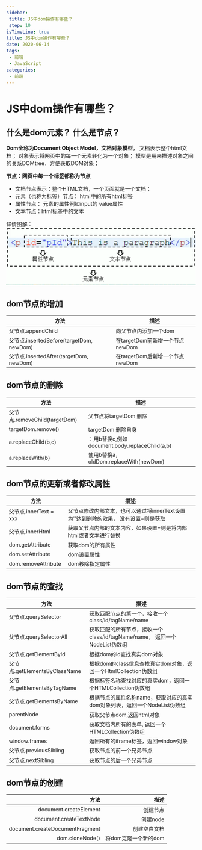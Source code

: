 ```yaml
---
sidebar:
 title: JS中dom操作有哪些？
 step: 10
isTimeLine: true
title: JS中dom操作有哪些？
date: 2020-06-14
tags:
 - 前端
 - JavaScript
categories:
 - 前端
---
```


# JS中dom操作有哪些？

## 什么是dom元素？ 什么是节点？

**Dom全称为Document Object Model，文档对象模型。**
文档表示整个html文档；
对象表示将网页中的每一个元素转化为一个对象；
模型是用来描述对象之间的关系DOMtree，方便获取DOM对象；


**节点：网页中每一个标签都称为节点**

* 文档节点表示：整个HTML文档，一个页面就是一个文档；
* 元素（也称为标签）节点： html中的所有html标签
* 属性节点： 元素的属性例如input的 value属性
* 文本节点：html标签中的文本

详情图解：
![详情图解](../../assets/dom.png)

## dom节点的增加
| 方法 | 描述 | 
| ---- | ---- |
|父节点.appendChild|向父节点内添加一个dom|
|父节点.insertedBefore(targetDom, newDom)|在targetDom前新增一个节点newDom|
|父节点.insertedAfter(targetDom, newDom)|在targetDom后新增一个节点newDom|


## dom节点的删除
| 方法 | 描述 | 
| ---- | ---- |
|父节点.removeChild(targetDom)|父节点将targetDom 删除|
|targetDom.remove()|targetDom 删除自身|
|a.replaceChild(b,c)|：用b替换c,例如document.body.replaceChild(a,b) |
|a.replaceWith(b)|使用b替换a， oldDom.replaceWith(newDom)|



## dom节点的更新或者修改属性
| 方法 | 描述 | 
| ---- | ---- |
|父节点.innerText = xxx|父节点修改内部文本，也可以通过将innerText设置为''达到删除的效果， 没有设置=则是获取|
|父节点.innerHtml|获取父节点内部的文本内容，如果设置=则是将内部html或者文本进行替换|
|dom.getAttribute|获取dom的所有属性|
|dom.setAttribute|dom设置属性|
|dom.removeAttribute|dom移除指定属性|

## dom节点的查找
| 方法 | 描述 | 
| ---- | ---- |
|父节点.querySelector|获取匹配节点的第一个，接收一个class/id/tagName/name|
|父节点.querySelectorAll|获取匹配的所有节点，接收一个class/id/tagName/name， 返回一个NodeList伪数组|
|父节点.getElementById|根据dom的id查找真实dom对象|
|父节点.getElementsByClassName|根据dom的class信息查找真实dom对象，返回一个HtmlCollection伪数组|
|父节点.getElementsByTagName|根据标签名称查找对应的真实dom，返回一个HTMLCollection伪数组|
|父节点.getElementsByName|根据节点的属性名称name，获取对应的真实dom对象列表，返回一个NodeList伪数组|
|parentNode|获取父节点dom,返回html对象|
|document.forms|获取文档内所有的表单, 返回一个HTMLCollection伪数组|
|window.frames|返回所有的iframe标签，返回window对象|
|父节点.previousSibling|获取节点的前一个兄弟节点|
|父节点.nextSibling|获取节点的后一个兄弟节点|

## dom节点的创建
| 方法 | 描述 | 
| ----: | ----: |
|document.createElement|创建节点|
|document.createTextNode|创建node|
|document.createDocumentFragment|创建空白文档|
|dom.cloneNode()|将dom克隆一个新的dom|



